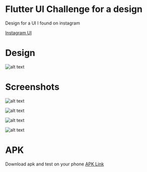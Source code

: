 # Flutter UI Challenge for a design

Design for a UI I found on instagram 

[Instagram UI](https://www.instagram.com/p/B8RK713A-1u/?igshid=tpapc1kg1qy2)

# Design

![alt text](https://github.com/CodeDruid13/Flutter-UI-Challenge-Movie-App/raw/master/designersbookshopwebdesign_20200210_165204_0.jpg)

# Screenshots

![alt text](https://github.com/CodeDruid13/Flutter-UI-Challenge-Movie-App/raw/master/Screenshot_20200210-191913.jpg)

![alt text](https://github.com/CodeDruid13/Flutter-UI-Challenge-Movie-App/raw/master/Screenshot_20200210-191921.jpg)

![alt text](https://github.com/CodeDruid13/Flutter-UI-Challenge-Movie-App/raw/master/Screenshot_20200210-191926.jpg)

![alt text](https://github.com/CodeDruid13/Flutter-UI-Challenge-Movie-App/raw/master/movie.gif)

# APK 

Download apk and test on your phone
[APK Link](https://github.com/CodeDruid13/Flutter-UI-Challenge-Movie-App/raw/master/movie_today.apk)
